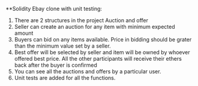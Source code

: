 **Solidity Ebay clone with unit testing:
1. There are 2 structures in the project Auction and offer
2. Seller can create an auction for any item with minimum expected amount
3. Buyers can bid on any items available. Price in bidding should be grater than the minimum value set by a seller.
4. Best offer will be selected by seller and item will be owned by whoever offered best price. All the other participants will receive their ethers back after the buyer is confirmed
5. You can see all the auctions and offers by a particular user.
6. Unit tests are added for all the functions.
